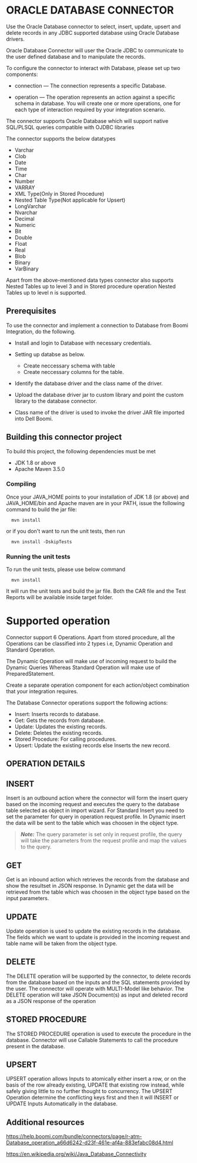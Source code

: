 # ORACLE DATABASE CONNECTOR #
Use the Oracle Database connector to select, insert, update, upsert and delete records in any JDBC supported database using Oracle Database drivers.

Oracle Database Connector will user the Oracle JDBC to communicate to the user defined database and to manipulate the records. 

To configure the connector to interact with Database, please set up two components:

* connection — The connection represents a specific Database.

* operation — The operation represents an action against a specific schema in database. You will create one or more operations, one for each type of interaction required by your integration scenario.

The connector supports Oracle Database which will support native SQL/PLSQL queries compatible with OJDBC libraries

The connector supports the below datatypes

* Varchar
* Clob
* Date
* Time
* Char
* Number
* VARRAY
* XML Type(Only in Stored Procedure)
* Nested Table Type(Not applicable for Upsert)
* LongVarchar
* Nvarchar
* Decimal
* Numeric
* Bit
* Double
* Float
* Real
* Blob
* Binary
* VarBinary


Apart from the above-mentioned data types connector also supports Nested Tables up to level 3 and in Stored procedure operation Nested Tables up to level n is supported.

## Prerequisites ##
To use the connector and implement a connection to Database from Boomi Integration, do the following.

* Install and login to Database with necessary credentials.
* Setting up databse as below.

	* Create neccessary schema with table
	* Create neccessary columns for the table.
	
* Identify the database driver and the class name of the driver.
* Upload the database driver jar to custom library and point the custom library to the database connector.	
* Class name of the driver is used to invoke the driver JAR file imported into Dell Boomi.

## Building this connector project ##
To build this project, the following dependencies must be met

 * JDK 1.8 or above
 * Apache Maven 3.5.0
 
### Compiling ###
Once your JAVA_HOME points to your installation of JDK 1.8 (or above) and JAVA_HOME/bin and Apache maven are in your PATH, issue the following command to build the jar file:
```
  mvn install
```
or if you don't want to run the unit tests, then run 
```
  mvn install -DskipTests
``` 
### Running the unit tests ###
To run the unit tests, please use below command 
``` 
  mvn install 
```
It will run the unit tests and build the jar file. Both the CAR file and the Test Reports will be available inside target folder.


# Supported operation #

Connector support 6 Operations. Apart from stored procedure, all the Operations can be classified into 2 types i.e, Dynamic Operation and Standard Operation. 

The Dynamic Operation will make use of incoming request to build the Dynamic Queries Whereas Standard Operation will make use of PreparedStatement.

Create a separate operation component for each action/object combination that your integration requires.

The Database Connector operations support the following actions:

* Insert: Inserts records to database.
* Get: Gets the records from database.
* Update: Updates the existing records.
* Delete: Deletes the existing records.
* Stored Procedure: For calling procedures.
* Upsert: Update the existing records else Inserts the new record.

## OPERATION DETAILS ##

## INSERT ##
Insert is an outbound action where the connector will form the insert query based on the incoming request and executes the query to the database table selected as object in import wizard. 
For Standard Insert you need to set the parameter for query in operation request profile.
In Dynamic insert the data will be sent to the table which was choosen in the object type.

> _**Note:**_ The query parameter is set only in request profile, the query will take the parameters from the request profile and map the values to the query.

## GET ##

Get is an inbound action which retrieves the records from the database and show the resultset in JSON response. In Dynamic get the data will be retrieved from the table which was choosen in the object type based on the input parameters.

## UPDATE ##

Update operation is used to update the existing records in the database. The fields which we want to update is provided in the incoming request and table name will be taken from the object type.

## DELETE ##

The DELETE operation will be supported by the connector, to delete records from the database based on the inputs and the SQL statements provided by the user. The connector will operate with MULTI-Model like behavior. The DELETE operation will take JSON Document(s) as input and deleted record as a JSON response of the operation

## STORED PROCEDURE ##

The STORED PROCEDURE operation is used to execute the procedure in the database. Connector will use Callable Statements to call the procedure present in the database.

## UPSERT ##

UPSERT operation allows Inputs to atomically either insert a row, or on the basis of the row already existing, UPDATE that existing row instead, while safely giving little to no further thought to concurrency. The UPSERT Operation determine the conflicting keys first and then it will INSERT or UPDATE Inputs Automatically in the database. 

## Additional resources ##
https://help.boomi.com/bundle/connectors/page/r-atm-Database_operation_a66d6242-d23f-461e-af4a-883efabc08d4.html

https://en.wikipedia.org/wiki/Java_Database_Connectivity

